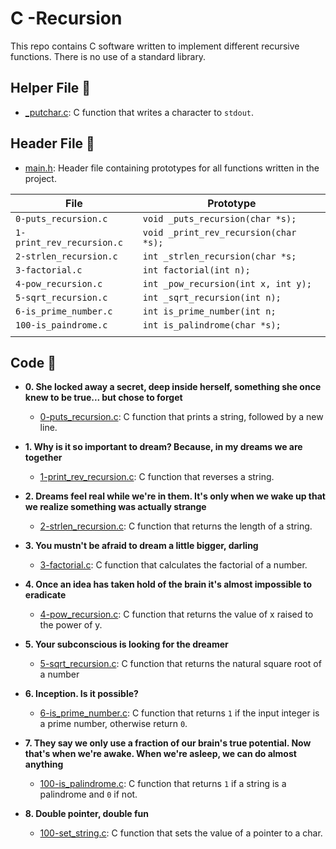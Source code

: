 # C -Recursion

This repo contains C software written to implement different recursive functions. There is no use of a standard library.

## Helper File :raised_hands:

* [_putchar.c](./_putchar.c): C function that writes a character to `stdout`.

## Header File :file_folder:

* [main.h](./main.h): Header file containing prototypes for all
functions written in the project.

| File                     | Prototype                                              |
| ------------------------ | --------------------------------                       |
| `0-puts_recursion.c`     | `void _puts_recursion(char *s);`                       |
| `1-print_rev_recursion.c`| `void _print_rev_recursion(char *s);`                  |
| `2-strlen_recursion.c`   | `int _strlen_recursion(char *s;`                       |
| `3-factorial.c`          | `int factorial(int n);`                                |
| `4-pow_recursion.c`      | `int _pow_recursion(int x, int y);`                    |
| `5-sqrt_recursion.c`     | `int _sqrt_recursion(int n);`                          |
| `6-is_prime_number.c`    | `int is_prime_number(int n;`                           |
| `100-is_paindrome.c`     | `int is_palindrome(char *s);`                          |
|                          |                                                        |

## Code :page_with_curl:

* **0. She locked away a secret, deep inside herself, something she once knew to be true... but chose to forget**
  * [0-puts_recursion.c](./0-puts_recursion.c): C function that prints a string, followed by a new line.

* **1. Why is it so important to dream? Because, in my dreams we are together**
  * [1-print_rev_recursion.c](./1-print_rev-recursion.c): C function that reverses a string.

* **2. Dreams feel real while we're in them. It's only when we wake up that we realize something was actually strange**
  * [2-strlen_recursion.c](./2-strlen_recursion.c): C function that returns the length of a string.
 
* **3. You mustn't be afraid to dream a little bigger, darling**
  * [3-factorial.c](./3-factorial.c): C function that calculates the factorial of a number.

* **4. Once an idea has taken hold of the brain it's almost impossible to eradicate**
  * [4-pow_recursion.c](./4-pow_recursion.c): C function that returns the value of x raised to the power of y.

* **5. Your subconscious is looking for the dreamer**
  * [5-sqrt_recursion.c](./5-sqrt_recursion.c): C function that returns the natural square root of a number
 
* **6. Inception. Is it possible?**
  * [6-is_prime_number.c](./6-is_prime_number.c): C function that returns `1` if the input integer is a prime number, otherwise return `0`.

* **7. They say we only use a fraction of our brain's true potential. Now that's when we're awake. When we're asleep, we can do almost anything**
  * [100-is_palindrome.c](./100-is_palindrome.c): C function that returns `1` if a string is a palindrome and `0` if not.

* **8. Double pointer, double fun**
  * [100-set_string.c](./100-set_string.c): C function that sets the value of a pointer to a char.
